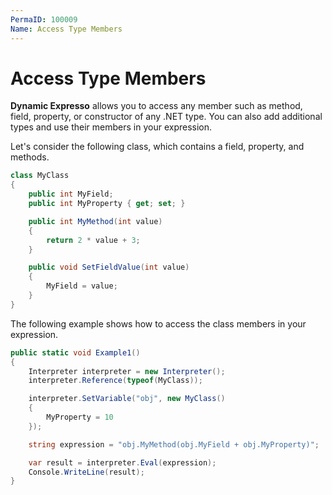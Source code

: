 ```yaml
---
PermaID: 100009
Name: Access Type Members
---
```


# Access Type Members

**Dynamic Expresso** allows you to access any member such as method, field, property, or constructor of any .NET type. You can also add additional types and use their members in your expression.

Let's consider the following class, which contains a field, property, and methods.

```csharp
class MyClass
{
    public int MyField;
    public int MyProperty { get; set; }

    public int MyMethod(int value)
    {
        return 2 * value + 3;
    }

    public void SetFieldValue(int value)
    {
        MyField = value;
    }
}
```

The following example shows how to access the class members in your expression.
 
```csharp
public static void Example1()
{
    Interpreter interpreter = new Interpreter();
    interpreter.Reference(typeof(MyClass));

    interpreter.SetVariable("obj", new MyClass()
    {
        MyProperty = 10
    });

    string expression = "obj.MyMethod(obj.MyField + obj.MyProperty)";

    var result = interpreter.Eval(expression);
    Console.WriteLine(result);
}
```
